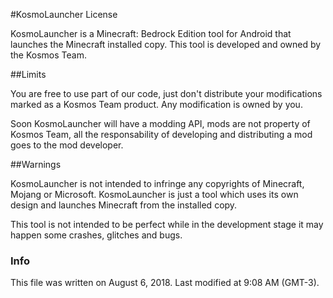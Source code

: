 #KosmoLauncher License

KosmoLauncher is a Minecraft: Bedrock Edition tool for Android that launches the Minecraft installed copy. This tool is developed and owned by the Kosmos Team.

##Limits

You are free to use part of our code, just don't distribute your modifications marked as a Kosmos Team product. Any modification is owned by you.

Soon KosmoLauncher will have a modding API, mods are not property of Kosmos Team, all the responsability of developing and distributing a mod goes to the mod developer.

##Warnings

KosmoLauncher is not intended to infringe any copyrights of Minecraft, Mojang or Microsoft. KosmoLauncher is just a tool which uses its own design and launches Minecraft from the installed copy.

This tool is not intended to be perfect while in the development stage it may happen some crashes, glitches and bugs.

### Info

This file was written on August 6, 2018.
Last modified at 9:08 AM (GMT-3).
